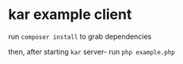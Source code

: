 # kar example client

run `composer install` to grab dependencies

then, after starting `kar` server- run `php example.php`
